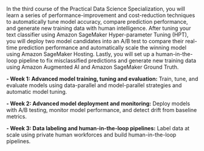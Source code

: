 In the third course of the Practical Data Science Specialization, you will learn a series of performance-improvement and cost-reduction techniques to automatically tune model accuracy, compare prediction performance, and generate new training data with human intelligence.  After tuning your text classifier using Amazon SageMaker Hyper-parameter Tuning (HPT), you will deploy two model candidates into an A/B test to compare their real-time prediction performance and automatically scale the winning model using Amazon SageMaker Hosting. Lastly, you will set up a human-in-the-loop pipeline to fix misclassified predictions and generate new training data using Amazon Augmented AI and Amazon SageMaker Ground Truth.

**- Week 1: Advanced model training, tuning and evaluation:** Train, tune, and evaluate models using data-parallel and model-parallel strategies and automatic model tuning.

**- Week 2: Advanced model deployment and monitoring:** Deploy models with A/B testing, monitor model performance, and detect drift from baseline metrics.

**- Week 3: Data labeling and human-in-the-loop pipelines:** Label data at scale using private human workforces and build human-in-the-loop pipelines.
